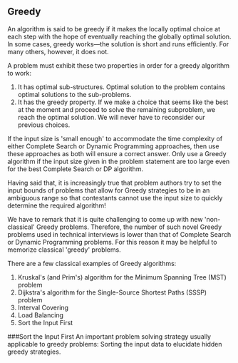 
## Greedy

An algorithm is said to be greedy if it makes the locally optimal choice at each step with the hope of eventually reaching the globally optimal solution. In some cases, greedy works—the solution is short and runs efficiently. For many others, however, it does not.

A problem must exhibit these two properties in order for a greedy algorithm to work:

1. It has optimal sub-structures. Optimal solution to the problem contains optimal solutions to the sub-problems.
2. It has the greedy property. If we make a choice that seems like the best at the moment and proceed to solve the remaining subproblem, we reach the optimal solution. We will never have to reconsider our previous choices.

If the input size is 'small enough' to accommodate the time complexity of either Complete Search or Dynamic Programming approaches, then use these approaches as both will ensure a correct answer. Only use a Greedy algorithm if the input size given in the problem statement are too large even for the best Complete Search or DP algorithm.

Having said that, it is increasingly true that problem authors try to set the input bounds of problems that allow for Greedy strategies to be in an ambiguous range so that contestants cannot use the input size to quickly determine the required algorithm!

We have to remark that it is quite challenging to come up with new 'non-classical' Greedy problems. Therefore, the number of such novel Greedy problems used in technical interviews is lower than that of Complete Search or Dynamic Programming problems. For this reason it may be helpful to memorize classical 'greedy' problems.

There are a few classical examples of Greedy algorithms:
1. Kruskal's (and Prim's) algorithm for the Minimum Spanning Tree (MST) problem
2. Dijkstra's algorithm for the Single-Source Shortest Paths (SSSP) problem
3. Interval Covering
4. Load Balancing
5. Sort the Input First

###Sort the Input First
An important problem solving strategy usually applicable to greedy problems: Sorting the input data to elucidate hidden greedy strategies.